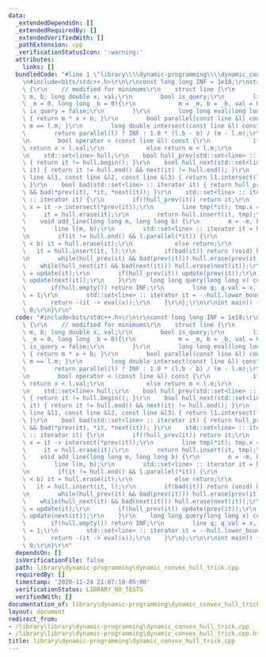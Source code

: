 ```yaml
---
data:
  _extendedDependsOn: []
  _extendedRequiredBy: []
  _extendedVerifiedWith: []
  _pathExtension: cpp
  _verificationStatusIcon: ':warning:'
  attributes:
    links: []
  bundledCode: "#line 1 \"library\\\\dynamic-programming\\\\dynamic_convex_hull_trick.cpp\"\
    \n#include<bits/stdc++.h>\r\n\r\nconst long long INF = 1e18;\r\nstruct ConvexHullTrick\
    \ {\r\n    // modified for minimums\r\n    struct line {\r\n        long long\
    \ m, b; long double x, val;\r\n        bool is_query;\r\n        line(long long\
    \ _m = 0, long long _b = 0){\r\n            m = _m, b = _b, val = 0, x = -INF,\
    \ is_query = false;\r\n        }\r\n        long long eval(long long x) const\
    \ { return m * x + b; }\r\n        bool parallel(const line &l) const { return\
    \ m == l.m; }\r\n        long double intersect(const line &l) const {\r\n    \
    \        return parallel(l) ? INF : 1.0 * (l.b - b) / (m - l.m);\r\n        }\r\
    \n        bool operator < (const line &l) const {\r\n            if(l.is_query)\
    \ return x < l.val;\r\n            else return m < l.m;\r\n        }\r\n    };\r\
    \n    std::set<line> hull;\r\n    bool hull_prev(std::set<line> :: iterator it)\
    \ { return it != hull.begin(); }\r\n    bool hull_next(std::set<line> :: iterator\
    \ it) { return it != hull.end() && next(it) != hull.end(); }\r\n    bool bad(const\
    \ line &l1, const line &l2, const line &l3) { return l1.intersect(l3) <= l1.intersect(l2);\
    \ }\r\n    bool bad(std::set<line> :: iterator it) { return hull_prev(it) && hull_next(it)\
    \ && bad(*prev(it), *it, *next(it)); }\r\n    std::set<line> :: iterator update(std::set<line>\
    \ :: iterator it) {\r\n        if(!hull_prev(it)) return it;\r\n        long double\
    \ x = it -> intersect(*prev(it));\r\n        line tmp(*it); tmp.x = x;\r\n   \
    \     it = hull.erase(it);\r\n        return hull.insert(it, tmp);\r\n    }\r\n\
    \    void add_line(long long m, long long b) {\r\n        m = -m, b = -b;\r\n\
    \        line l(m, b);\r\n        std::set<line> :: iterator it = hull.lower_bound(l);\r\
    \n        if(it != hull.end() && l.parallel(*it)) {\r\n            if(it -> b\
    \ < b) it = hull.erase(it);\r\n            else return;\r\n        }\r\n     \
    \   it = hull.insert(it, l);\r\n        if(bad(it)) return (void) hull.erase(it);\r\
    \n        while(hull_prev(it) && bad(prev(it))) hull.erase(prev(it));\r\n    \
    \    while(hull_next(it) && bad(next(it))) hull.erase(next(it));\r\n        it\
    \ = update(it);\r\n        if(hull_prev(it)) update(prev(it));\r\n        if(hull_next(it))\
    \ update(next(it));\r\n    }\r\n    long long query(long long x) const {\r\n \
    \       if(hull.empty()) return INF;\r\n        line q; q.val = x, q.is_query\
    \ = 1;\r\n        std::set<line> :: iterator it = --hull.lower_bound(q);\r\n \
    \       return -(it -> eval(x));\r\n    }\r\n};\r\n\r\nint main() {\r\n    return\
    \ 0;\r\n}\r\n"
  code: "#include<bits/stdc++.h>\r\n\r\nconst long long INF = 1e18;\r\nstruct ConvexHullTrick\
    \ {\r\n    // modified for minimums\r\n    struct line {\r\n        long long\
    \ m, b; long double x, val;\r\n        bool is_query;\r\n        line(long long\
    \ _m = 0, long long _b = 0){\r\n            m = _m, b = _b, val = 0, x = -INF,\
    \ is_query = false;\r\n        }\r\n        long long eval(long long x) const\
    \ { return m * x + b; }\r\n        bool parallel(const line &l) const { return\
    \ m == l.m; }\r\n        long double intersect(const line &l) const {\r\n    \
    \        return parallel(l) ? INF : 1.0 * (l.b - b) / (m - l.m);\r\n        }\r\
    \n        bool operator < (const line &l) const {\r\n            if(l.is_query)\
    \ return x < l.val;\r\n            else return m < l.m;\r\n        }\r\n    };\r\
    \n    std::set<line> hull;\r\n    bool hull_prev(std::set<line> :: iterator it)\
    \ { return it != hull.begin(); }\r\n    bool hull_next(std::set<line> :: iterator\
    \ it) { return it != hull.end() && next(it) != hull.end(); }\r\n    bool bad(const\
    \ line &l1, const line &l2, const line &l3) { return l1.intersect(l3) <= l1.intersect(l2);\
    \ }\r\n    bool bad(std::set<line> :: iterator it) { return hull_prev(it) && hull_next(it)\
    \ && bad(*prev(it), *it, *next(it)); }\r\n    std::set<line> :: iterator update(std::set<line>\
    \ :: iterator it) {\r\n        if(!hull_prev(it)) return it;\r\n        long double\
    \ x = it -> intersect(*prev(it));\r\n        line tmp(*it); tmp.x = x;\r\n   \
    \     it = hull.erase(it);\r\n        return hull.insert(it, tmp);\r\n    }\r\n\
    \    void add_line(long long m, long long b) {\r\n        m = -m, b = -b;\r\n\
    \        line l(m, b);\r\n        std::set<line> :: iterator it = hull.lower_bound(l);\r\
    \n        if(it != hull.end() && l.parallel(*it)) {\r\n            if(it -> b\
    \ < b) it = hull.erase(it);\r\n            else return;\r\n        }\r\n     \
    \   it = hull.insert(it, l);\r\n        if(bad(it)) return (void) hull.erase(it);\r\
    \n        while(hull_prev(it) && bad(prev(it))) hull.erase(prev(it));\r\n    \
    \    while(hull_next(it) && bad(next(it))) hull.erase(next(it));\r\n        it\
    \ = update(it);\r\n        if(hull_prev(it)) update(prev(it));\r\n        if(hull_next(it))\
    \ update(next(it));\r\n    }\r\n    long long query(long long x) const {\r\n \
    \       if(hull.empty()) return INF;\r\n        line q; q.val = x, q.is_query\
    \ = 1;\r\n        std::set<line> :: iterator it = --hull.lower_bound(q);\r\n \
    \       return -(it -> eval(x));\r\n    }\r\n};\r\n\r\nint main() {\r\n    return\
    \ 0;\r\n}\r\n"
  dependsOn: []
  isVerificationFile: false
  path: library\dynamic-programming\dynamic_convex_hull_trick.cpp
  requiredBy: []
  timestamp: '2020-11-24 21:07:18-05:00'
  verificationStatus: LIBRARY_NO_TESTS
  verifiedWith: []
documentation_of: library\dynamic-programming\dynamic_convex_hull_trick.cpp
layout: document
redirect_from:
- /library\library\dynamic-programming\dynamic_convex_hull_trick.cpp
- /library\library\dynamic-programming\dynamic_convex_hull_trick.cpp.html
title: library\dynamic-programming\dynamic_convex_hull_trick.cpp
---
```

